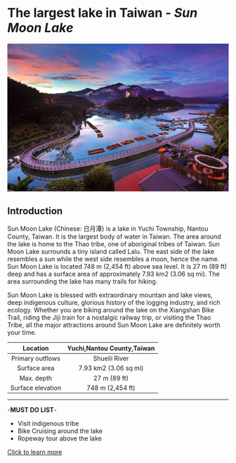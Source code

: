 # The largest lake in Taiwan - *Sun Moon Lake*

![Sun Moon Lake](https://github.com/dylanHuangTW/D/blob/main/9270d45c363fef530acbfbb149b770b7.jpg)

## Introduction
Sun Moon Lake (Chinese: 日月潭) is a lake in Yuchi Township, Nantou County, Taiwan. It is the largest body of water in Taiwan. The area around the lake is home to the Thao tribe, one of aboriginal tribes of Taiwan. Sun Moon Lake surrounds a tiny island called Lalu. The east side of the lake resembles a sun while the west side resembles a moon, hence the name.
Sun Moon Lake is located 748 m (2,454 ft) above sea level. It is 27 m (89 ft) deep and has a surface area of approximately 7.93 km2 (3.06 sq mi). The area surrounding the lake has many trails for hiking.

Sun Moon Lake is blessed with extraordinary mountain and lake views, deep indigenous culture, glorious history of the logging industry, and rich ecology. Whether you are biking around the lake on the Xiangshan Bike Trail, riding the Jiji train for a nostalgic railway trip, or visiting the Thao Tribe, all the major attractions around Sun Moon Lake are definitely worth your time.

| Location | Yuchi,Nantou County,Taiwan |
|:------:|:------:|
| Primary outflows | Shueili River |
| Surface area | 7.93 km2 (3.06 sq mi) |
| Max. depth | 27 m (89 ft) |
| Surface elevation | 748 m (2,454 ft) |

***

-**MUST DO LIST**-

* Visit indigenous tribe
* Bike Cruising around the lake
* Ropeway tour above the lake

[Click to learn more](https://www.sunmoonlake.gov.tw/en)
